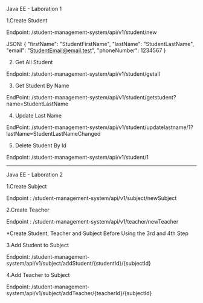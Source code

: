 Java EE - Laboration 1

1.Create Student

Endpoint: /student-management-system/api/v1/student/new

JSON: 
{
   "firstName": "StudentFirstName",
   "lastName": "StudentLastName",
   "email": "StudentEmail@email.test",
   "phoneNumber": 1234567
}

2. Get All Student

Endpoint: /student-management-system/api/v1/student/getall

3. Get Student By Name

EndPoint: 
/student-management-system/api/v1/student/getstudent?name=StudentLastName

4. Update Last Name

EndPoint: 
/student-management-system/api/v1/student/updatelastname/1?lastName=StudentLastNameChanged

5. Delete Student By Id

Endpoint: /student-management-system/api/v1/student/1

-----------------------------

Java EE - Laboration 2

1.Create Subject

Endpoint : /student-management-system/api/v1/subject/newSubject

2.Create Teacher

Endpoint : /student-management-system/api/v1/teacher/newTeacher

*Create Student, Teacher and Subject Before Using the 3rd and 4th Step

3.Add Student to Subject

Endpoint: /student-management-system/api/v1/subject/addStudent/{studentId}/{subjectId}

4.Add Teacher to Subject

Endpoint: /student-management-system/api/v1/subject/addTeacher/{teacherId}/{subjectId}

